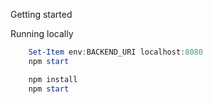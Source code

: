 Getting started

Running locally

```powershell
	Set-Item env:BACKEND_URI localhost:8080
	npm start
```

```powershell
	npm install
	npm start
```